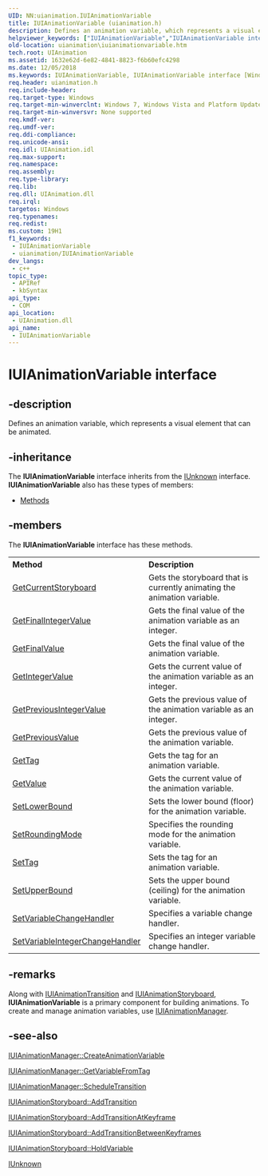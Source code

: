 ```yaml
---
UID: NN:uianimation.IUIAnimationVariable
title: IUIAnimationVariable (uianimation.h)
description: Defines an animation variable, which represents a visual element that can be animated.
helpviewer_keywords: ["IUIAnimationVariable","IUIAnimationVariable interface [Windows Animation]","IUIAnimationVariable interface [Windows Animation]","described","uianimation.iuianimationvariable","uianimation/IUIAnimationVariable"]
old-location: uianimation\iuianimationvariable.htm
tech.root: UIAnimation
ms.assetid: 1632e62d-6e82-4841-8823-f6b60efc4298
ms.date: 12/05/2018
ms.keywords: IUIAnimationVariable, IUIAnimationVariable interface [Windows Animation], IUIAnimationVariable interface [Windows Animation],described, uianimation.iuianimationvariable, uianimation/IUIAnimationVariable
req.header: uianimation.h
req.include-header: 
req.target-type: Windows
req.target-min-winverclnt: Windows 7, Windows Vista and Platform Update for Windows Vista [desktop apps \| UWP apps]
req.target-min-winversvr: None supported
req.kmdf-ver: 
req.umdf-ver: 
req.ddi-compliance: 
req.unicode-ansi: 
req.idl: UIAnimation.idl
req.max-support: 
req.namespace: 
req.assembly: 
req.type-library: 
req.lib: 
req.dll: UIAnimation.dll
req.irql: 
targetos: Windows
req.typenames: 
req.redist: 
ms.custom: 19H1
f1_keywords:
 - IUIAnimationVariable
 - uianimation/IUIAnimationVariable
dev_langs:
 - c++
topic_type:
 - APIRef
 - kbSyntax
api_type:
 - COM
api_location:
 - UIAnimation.dll
api_name:
 - IUIAnimationVariable
---
```


# IUIAnimationVariable interface


## -description

Defines an animation variable, which represents a visual element that can be animated.

## -inheritance

The <b xmlns:loc="http://microsoft.com/wdcml/l10n">IUIAnimationVariable</b> interface inherits from the <a href="/windows/desktop/api/unknwn/nn-unknwn-iunknown">IUnknown</a> interface. <b>IUIAnimationVariable</b> also has these types of members:
<ul>
<li><a href="https://docs.microsoft.com/">Methods</a></li>
</ul>

## -members

The <b>IUIAnimationVariable</b> interface has these methods.
<table class="members" id="memberListMethods">
<tr>
<th align="left" width="37%">Method</th>
<th align="left" width="63%">Description</th>
</tr>
<tr data="declared;">
<td align="left" width="37%">
<a href="/windows/desktop/api/uianimation/nf-uianimation-iuianimationvariable-getcurrentstoryboard">GetCurrentStoryboard</a>
</td>
<td align="left" width="63%">
Gets the storyboard that is currently animating the animation variable.

</td>
</tr>
<tr data="declared;">
<td align="left" width="37%">
<a href="/windows/desktop/api/uianimation/nf-uianimation-iuianimationvariable-getfinalintegervalue">GetFinalIntegerValue</a>
</td>
<td align="left" width="63%">
Gets the final value of the animation variable as an integer.      
         

</td>
</tr>
<tr data="declared;">
<td align="left" width="37%">
<a href="/windows/desktop/api/uianimation/nf-uianimation-iuianimationvariable-getfinalvalue">GetFinalValue</a>
</td>
<td align="left" width="63%">
Gets the final value of the animation variable.

</td>
</tr>
<tr data="declared;">
<td align="left" width="37%">
<a href="/windows/desktop/api/uianimation/nf-uianimation-iuianimationvariable-getintegervalue">GetIntegerValue</a>
</td>
<td align="left" width="63%">
Gets the current value of the animation variable as an integer.

</td>
</tr>
<tr data="declared;">
<td align="left" width="37%">
<a href="/windows/desktop/api/uianimation/nf-uianimation-iuianimationvariable-getpreviousintegervalue">GetPreviousIntegerValue</a>
</td>
<td align="left" width="63%">
Gets the previous value of the animation variable as an integer.

</td>
</tr>
<tr data="declared;">
<td align="left" width="37%">
<a href="/windows/desktop/api/uianimation/nf-uianimation-iuianimationvariable-getpreviousvalue">GetPreviousValue</a>
</td>
<td align="left" width="63%">
Gets the previous value of the animation variable.

</td>
</tr>
<tr data="declared;">
<td align="left" width="37%">
<a href="/windows/desktop/api/uianimation/nf-uianimation-iuianimationvariable-gettag">GetTag</a>
</td>
<td align="left" width="63%">
Gets the tag for an animation variable.

</td>
</tr>
<tr data="declared;">
<td align="left" width="37%">
<a href="/windows/desktop/api/uianimation/nf-uianimation-iuianimationvariable-getvalue">GetValue</a>
</td>
<td align="left" width="63%">
Gets the current value of the animation variable.

</td>
</tr>
<tr data="declared;">
<td align="left" width="37%">
<a href="/windows/desktop/api/uianimation/nf-uianimation-iuianimationvariable-setlowerbound">SetLowerBound</a>
</td>
<td align="left" width="63%">
Sets the lower bound (floor) for the animation variable.

</td>
</tr>
<tr data="declared;">
<td align="left" width="37%">
<a href="/windows/desktop/api/uianimation/nf-uianimation-iuianimationvariable-setroundingmode">SetRoundingMode</a>
</td>
<td align="left" width="63%">
Specifies the rounding mode for the animation variable.

</td>
</tr>
<tr data="declared;">
<td align="left" width="37%">
<a href="/windows/desktop/api/uianimation/nf-uianimation-iuianimationvariable-settag">SetTag</a>
</td>
<td align="left" width="63%">
Sets the tag for an animation variable.

</td>
</tr>
<tr data="declared;">
<td align="left" width="37%">
<a href="/windows/desktop/api/uianimation/nf-uianimation-iuianimationvariable-setupperbound">SetUpperBound</a>
</td>
<td align="left" width="63%">
Sets the upper bound (ceiling) for the animation variable.

</td>
</tr>
<tr data="declared;">
<td align="left" width="37%">
<a href="/windows/desktop/api/uianimation/nf-uianimation-iuianimationvariable-setvariablechangehandler">SetVariableChangeHandler</a>
</td>
<td align="left" width="63%">
Specifies a variable change handler.

</td>
</tr>
<tr data="declared;">
<td align="left" width="37%">
<a href="/windows/desktop/api/uianimation/nf-uianimation-iuianimationvariable-setvariableintegerchangehandler">SetVariableIntegerChangeHandler</a>
</td>
<td align="left" width="63%">
Specifies an integer variable change handler.

</td>
</tr>
</table>

## -remarks

Along with 
         <a href="/windows/desktop/api/uianimation/nn-uianimation-iuianimationtransition">IUIAnimationTransition</a> and 
         <a href="/windows/desktop/api/uianimation/nn-uianimation-iuianimationstoryboard">IUIAnimationStoryboard</a>, <b>IUIAnimationVariable</b> is a primary component for building animations. To create and manage animation variables, use <a href="/windows/desktop/api/uianimation/nn-uianimation-iuianimationmanager">IUIAnimationManager</a>.

## -see-also

<a href="/windows/desktop/api/uianimation/nf-uianimation-iuianimationmanager-createanimationvariable">IUIAnimationManager::CreateAnimationVariable</a>



<a href="/windows/desktop/api/uianimation/nf-uianimation-iuianimationmanager-getvariablefromtag">IUIAnimationManager::GetVariableFromTag</a>



<a href="/windows/desktop/api/uianimation/nf-uianimation-iuianimationmanager-scheduletransition">IUIAnimationManager::ScheduleTransition</a>



<a href="/windows/desktop/api/uianimation/nf-uianimation-iuianimationstoryboard-addtransition">IUIAnimationStoryboard::AddTransition</a>



<a href="/windows/desktop/api/uianimation/nf-uianimation-iuianimationstoryboard-addtransitionatkeyframe">IUIAnimationStoryboard::AddTransitionAtKeyframe</a>



<a href="/windows/desktop/api/uianimation/nf-uianimation-iuianimationstoryboard-addtransitionbetweenkeyframes">IUIAnimationStoryboard::AddTransitionBetweenKeyframes</a>



<a href="/windows/desktop/api/uianimation/nf-uianimation-iuianimationstoryboard-holdvariable">IUIAnimationStoryboard::HoldVariable</a>



<a href="/windows/desktop/api/unknwn/nn-unknwn-iunknown">IUnknown</a>